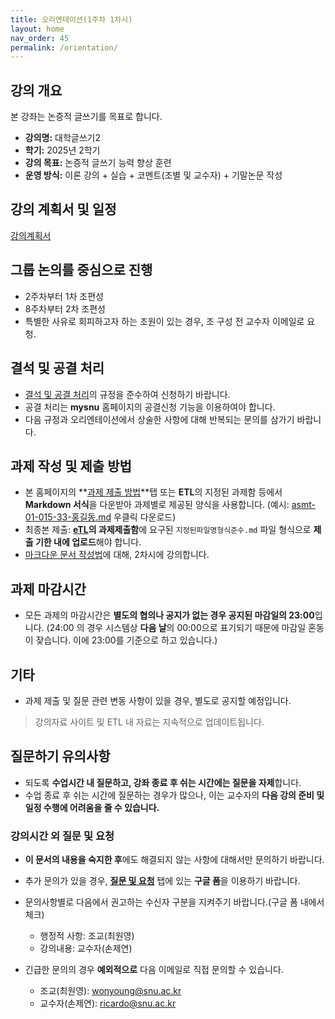 ```yaml
---
title: 오리엔테이션(1주차 1차시)
layout: home
nav_order: 45
permalink: /orientation/
---
```


## 강의 개요

본 강좌는 논증적 글쓰기를 목표로 합니다.

- **강의명:** 대학글쓰기2
- **학기:** 2025년 2학기
- **강의 목표:** 논증적 글쓰기 능력 향상 훈련
- **운영 방식:** 이론 강의 + 실습 + 코멘트(조별 및 교수자) + 기말논문 작성

## 강의 계획서 및 일정

[강의계획서]({{site.baseurl}}/syllabus)

## 그룹 논의를 중심으로 진행
- 2주차부터 1차 조편성
- 8주차부터 2차 조편성
- 특별한 사유로 회피하고자 하는 조원이 있는 경우, 조 구성 전 교수자 이메일로 요청.

## 결석 및 공결 처리

- [결석 및 공결 처리]({{site.baseurl}}/attendance)의 규정을 준수하여 신청하기 바랍니다.
- 공결 처리는 **mysnu** 홈페이지의 공결신청 기능을 이용하여야 합니다.
- 다음 규정과 오리엔테이션에서 상술한 사항에 대해 반복되는 문의를 삼가기 바랍니다.

## 과제 작성 및 제출 방법

- 본 홈페이지의 **[과제 제출 방법]({{site.baseurl}}/assignments)**탭 또는 **ETL**의 지정된 과제함 등에서 **Markdown 서식**을 다운받아 과제별로 제공된 양식을 사용합니다.  (예시: [asmt-01-015-33-홍길동.md](https://raw.githubusercontent.com/DeepWrite/2025FALL/main/templates/asmt-01-015-33-홍길동.md) 우클릭 다운로드)
- 최종본 제출: **[eTL](https://etl.snu.ac.kr)의 과제제출함**에 요구된 `지정된파일명형식준수.md` 파일 형식으로 **제출 기한 내에 업로드**해야 합니다.  
- [마크다운 문서 작성법]({{site.baseurl}}/tools/markdown)에 대해, 2차시에 강의합니다.

## 과제 마감시간  

- 모든 과제의 마감시간은 **별도의 협의나 공지가 없는 경우 공지된 마감일의 23:00**입니다. (24:00 의 경우 시스템상 **다음 날**의 00:00으로 표기되기 때문에 마감일 혼동이 잦습니다. 이에 23:00를 기준으로 하고 있습니다.)

## 기타

- 과제 제출 및 질문 관련 변동 사항이 있을 경우, 별도로 공지할 예정입니다.  

> 강의자료 사이트 및 ETL 내 자료는 지속적으로 업데이트됩니다.

## 질문하기 유의사항
  
- 되도록 **수업시간 내 질문하고, 강좌 종료 후 쉬는 시간에는 질문을 자제**합니다.
- 수업 종료 후 쉬는 시간에 질문하는 경우가 많으나, 이는 교수자의 **다음 강의 준비 및 일정 수행에 어려움을 줄 수 있습니다.**  

### 강의시간 외 질문 및 요청

- **이 문서의 내용을 숙지한 후**에도 해결되지 않는 사항에 대해서만 문의하기 바랍니다.
- 추가 문의가 있을 경우, **[질문 및 요청]({{site.baseurl}}/inquiry)** 탭에 있는 **구글 폼**을 이용하기 바랍니다.
- 문의사항별로 다음에서 권고하는 수신자 구분을 지켜주기 바랍니다.(구글 폼 내에서 체크) 
  - 행정적 사항: 조교(최원영)
  - 강의내용: 교수자(손제연)

- 긴급한 문의의 경우 **예외적으로** 다음 이메일로 직접 문의할 수 있습니다.
  - 조교(최원영): wonyoung@snu.ac.kr 
  - 교수자(손제연): ricardo@snu.ac.kr